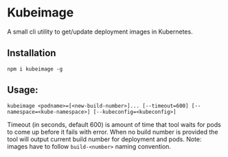 # Kubeimage

A small cli utility to get/update deployment images in Kubernetes.

## Installation

```
npm i kubeimage -g
```

## Usage:

```
kubeimage <podname>=[<new-build-number>]... [--timeout=600] [--namespace=<kube-namespace>] [--kubeconfig=<kubeconfig>]
```

Timeout (in seconds, default 600) is amount of time that tool waits for pods to come up before it fails with error.
When no build number is provided the tool will output current build number for deployment and pods.
Note: images have to follow `build-<number>` naming convention.

